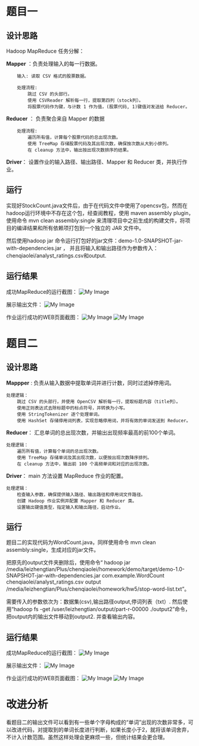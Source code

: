 # 题目一
## 设计思路

Hadoop MapReduce 任务分解：

**Mapper** ：负责处理输入的每一行数据。

        输入: 读取 CSV 格式的股票数据。

        处理流程:
            跳过 CSV 的头部行。
            使用 CSVReader 解析每一行，提取第四列（stock列）。
            将股票代码作为键，与计数 1 作为值，(股票代码, 1)键值对发送给 Reducer。

**Reducer** ： 负责聚合来自 Mapper 的数据

        处理流程:
            遍历所有值，计算每个股票代码的总出现次数。
            使用 TreeMap 存储股票代码及其出现次数，确保按次数从大到小排列。
            在 cleanup 方法中，输出按出现次数排序的结果。

**Driver**： 设置作业的输入路径、输出路径、Mapper 和 Reducer 类，并执行作业。

## 运行
实现好StockCount.java文件后，由于在代码文件中使用了opencsv包，然而在hadoop运行环境中不存在这个包，经查阅教程，使用 maven assembly plugin，使用命令 mvn clean assembly:single 来清理项目中之前生成的构建文件，将项目的编译结果和所有依赖项打包到一个独立的 JAR 文件中。

然后使用hadoop jar 命令运行打包好的jar文件：demo-1.0-SNAPSHOT-jar-with-dependencies.jar ，
并且将输入和输出路径作为参数传入：chenqiaolei/analyst_ratings.csv和output.

## 运行结果
成功MapReduce的运行截图：
![My Image](fig1-1.png)

展示输出文件：
![My Image](fig1-2.png)

作业运⾏成功的WEB⻚⾯截图：
![My Image](fig1-3.png)
![My Image](fig1-4.png)

# 题目二
## 设计思路

**Mappper** : 负责从输入数据中提取单词并进行计数，同时过滤掉停用词。

    处理逻辑：
        跳过 CSV 的头部行，并使用 OpenCSV 解析每一行，提取标题内容（title列）。
        使用正则表达式去除标题中的标点符号，并转换为小写。
        使用 StringTokenizer 逐个处理单词。
        使用 HashSet 存储停用词列表，实现忽略停用词，并将有效的单词发送到 Reducer。

**Reducer**：  汇总单词的总出现次数，并输出出现频率最高的前100个单词。 

    处理逻辑：
        遍历所有值，计算每个单词的总出现次数。
        使用 TreeMap 存储单词及其出现次数，以便按出现次数降序排列。
        在 cleanup 方法中，输出前 100 个高频单词和对应的出现次数。

**Driver**： main 方法设置 MapReduce 作业的配置。
    
    处理逻辑：
        检查输入参数，确保提供输入路径、输出路径和停用词文件路径。
        创建 Hadoop 作业实例并配置 Mapper 和 Reducer 类。
        设置输出键值类型，指定输入和输出路径，启动作业。

## 运行
题目二的实现代码为WordCount.java，同样使用命令 mvn clean assembly:single，生成对应的jar文件。

把原先的output文件夹删除后，使用命令“ hadoop jar /media/leizhengtian/Plus/chenqiaolei/homework/demo/target/demo-1.0-SNAPSHOT-jar-with-dependencies.jar com.example.WordCount chenqiaolei/analyst_ratings.csv output /media/leizhengtian/Plus/chenqiaolei/homework/hw5/stop-word-list.txt”。 


需要传入的参数依次为：数据集(csv),输出路径output,停词列表（txt）.
然后使用“hadoop fs -get /user/leizhengtian/output/part-r-00000 ./output2”命令，把output内的输出文件移动到output2. 并查看输出内容。

## 运行结果
成功MapReduce的运行截图：
![My Image](fig2-1.png)

展示输出文件：
![My Image](fig2-2.png)

作业运⾏成功的WEB⻚⾯截图：
![My Image](fig2-3.png)
![My Image](fig2-4.png)

# 改进分析

看题目二的输出文件可以看到有一些单个字母构成的“单词”出现的次数非常多，可以改进代码，对提取到的单词长度进行判断，如果长度小于2，就将该单词舍弃，不计入计数范围。虽然这样处理会更麻烦一些，但统计结果会更合理。